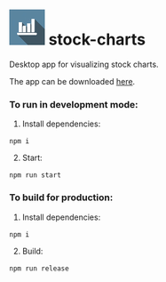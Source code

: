 [logo]: https://github.com/andrew-novak/stock-charts/raw/main/icons/icon_64x64.png "Stock Charts Logo"

# ![Stock Charts app logo][logo] stock-charts

Desktop app for visualizing stock charts.

The app can be downloaded [here](https://andrewnovak.co.uk/project/7).

### To run in development mode:

1. Install dependencies:

```
npm i
```

2. Start:

```
npm run start
```

### To build for production:

1. Install dependencies:

```
npm i
```

2. Build:

```
npm run release
```
